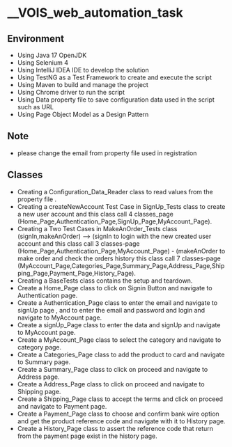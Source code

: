 # __VOIS_web_automation_task

## Environment
* Using Java 17 OpenJDK
* Using Selenium 4
* Using IntelliJ IDEA IDE to develop the solution
*	Using TestNG as a Test Framework to create and execute the script
*	Using Maven to build and manage the project
*	Using Chrome driver to run the script
*	Using Data property file to save configuration data used in the script such as URL
*	Using Page Object Model as a Design Pattern 

## Note
* please change the email from property file used in registration

## Classes 
* Creating a Configuration_Data_Reader class to read values from the property file .
* Creating a createNewAccount Test Case in SignUp_Tests class to create a new user account and this class call 4 classes_page (Home_Page,Authentication_Page,SignUp_Page,MyAccount_Page).
* Creating a Two Test Cases in MakeAnOrder_Tests class (signIn,makeAnOrder) --> (signIn to login with the new created user account and this class call 3 classes-page (Home_Page,Authentication_Page,MyAccount_Page) - (makeAnOrder to make order and check the orders history this class call 7 classes-page (MyAccount_Page,Categories_Page,Summary_Page,Address_Page,Shipping_Page,Payment_Page,History_Page).
* Creating a BaseTests class contains the setup and teardown. 
* Create a Home_Page class to click on Signin Button and navigate to Authentication page.
* Create a Authentication_Page class to enter the email and navigate to signUp page , and to enter the email and password and login and navigate to MyAccount page.
* Create a signUp_Page class to enter the data and signUp and navigate to MyAccount page.
* Create a MyAccount_Page class to select the category and navigate to category page.
* Create a Categories_Page class to add the product to card and navigate to Summary page.
* Create a Summary_Page class to click on proceed and navigate to Address page.
* Create a Address_Page class to click on proceed and navigate to Shipping page.
* Create a Shipping_Page class to accept the terms and click on proceed and navigate to Payment page.
* Create a Payment_Page class to choose and confirm bank wire option and get the product reference code and navigate with it to History page.
* Create a History_Page class to assert the reference code that return from the payment page exist in the history page.
